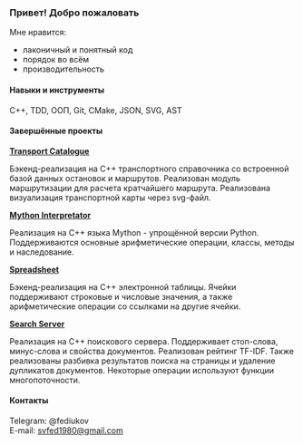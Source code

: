 ### Привет! Добро пожаловать

Мне нравится:
  - лаконичный и понятный код
  - порядок во всём
  - производительность

#### Навыки и инструменты
C++, TDD, ООП, Git, CMake, JSON, SVG, AST

#### Завершённые проекты
**[Transport Catalogue](https://github.com/fediukov/ya_transport_catalogue)**

Бэкенд-реализация на C++ транспортного справочника со встроенной базой данных остановок и маршрутов. Реализован модуль маршрутизации для расчета кратчайшего маршрута. Реализована визуализация транспортной карты через svg-файл.

**[Mython Interpretator](https://github.com/fediukov/ya_mython)**

Реализация на C++ языка Mython - упрощённой версии Python. Поддерживаются основные арифметические операции, классы, методы и наследование.

**[Spreadsheet](https://github.com/fediukov/ya_spreadsheet)**

Бэкенд-реализация на C++ электронной таблицы. Ячейки поддерживают строковые и числовые значения, а также арифметические операции со ссылками на другие ячейки.

**[Search Server](https://github.com/fediukov/ya_search_server)**

Реализация на C++ поискового сервера. Поддерживает стоп-слова, минус-слова и свойства документов. Реализован рейтинг TF-IDF. Также реализованы разбивка результатов поиска на страницы и удаление дупликатов документов. Некоторые операции используют функции многопоточности.

#### Контакты
Telegram: @fediukov  
E-mail: svfed1980@gmail.com

<!--
**fediukov/fediukov** is a ✨ _special_ ✨ repository because its `README.md` (this file) appears on your GitHub profile.

Here are some ideas to get you started:

- 🔭 I’m currently working on ...
- 🌱 I’m currently learning ...
- 👯 I’m looking to collaborate on ...
- 🤔 I’m looking for help with ...
- 💬 Ask me about ...
- 📫 How to reach me: ...
- 😄 Pronouns: ...
- ⚡ Fun fact: ...
-->
